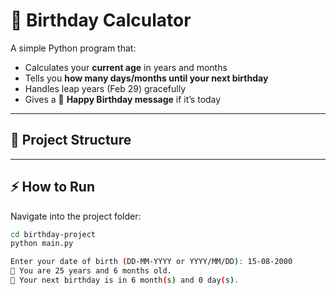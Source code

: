 # 🎂 Birthday Calculator

A simple Python program that:  
- Calculates your **current age** in years and months  
- Tells you **how many days/months until your next birthday**  
- Handles leap years (Feb 29) gracefully  
- Gives a 🎉 **Happy Birthday message** if it’s today  

---

## 📂 Project Structure

---

## ⚡ How to Run

Navigate into the project folder:
```bash
cd birthday-project
python main.py

Enter your date of birth (DD-MM-YYYY or YYYY/MM/DD): 15-08-2000
🎂 You are 25 years and 6 months old.
🎉 Your next birthday is in 6 month(s) and 0 day(s).


